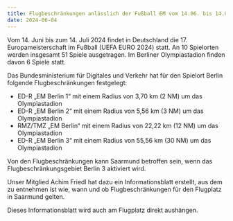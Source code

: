 ```yaml
---
title: Flugbeschränkungen anlässlich der Fußball EM vom 14.06. bis 14.07.2024
date: 2024-06-04
---
```


Vom 14. Juni bis zum 14. Juli 2024 findet in Deutschland die 17. Europameisterschaft im Fußball (UEFA EURO 2024) statt.
An 10 Spielorten werden insgesamt 51 Spiele ausgetragen. Im Berliner Olympiastadion finden davon 6 Spiele statt.
 
Das Bundesministerium für Digitales und Verkehr hat für den Spielort Berlin folgende Flugbeschränkungen festgelegt:

- ED-R „EM Berlin 1“ mit einem Radius von 3,70 km (2 NM) um das Olympiastadion
- ED-R „EM Berlin 2“ mit einem Radius von 5,56 km (3 NM) um das Olympiastadion
- RMZ/TMZ „EM Berlin“ mit einem Radius von 22,22 km (12 NM) um das Olympiastadion
- ED-R „EM Berlin 3“ mit einem Radius von 55,56 km (30 NM) um das Olympiastadion
 
Von den Flugbeschränkungen kann Saarmund betroffen sein, wenn das Flugbeschränkungsgebiet Berlin 3 aktiviert wird.
 
Unser Mitglied Achim Friedl hat dazu ein Informationsblatt erstellt, aus dem zu entnehmen ist wie, wann und ob Flugbeschränkungen für den Flugplatz in Saarmund gelten.
 
Dieses Informationsblatt wird auch am Flugplatz direkt aushängen.
 
